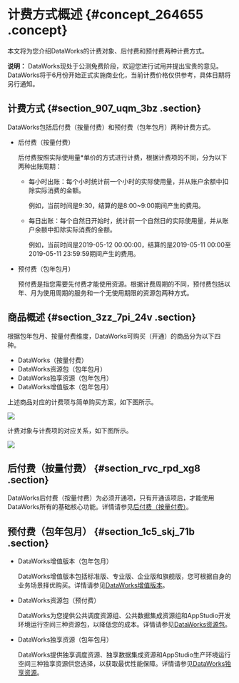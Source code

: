# 计费方式概述 {#concept_264655 .concept}

本文将为您介绍DataWorks的计费对象、后付费和预付费两种计费方式。

**说明：** DataWorks现处于公测免费阶段，欢迎您进行试用并提出宝贵的意见。DataWorks将于6月份开始正式实施商业化，当前计费价格仅供参考，具体日期将另行通知。

## 计费方式 {#section_907_uqm_3bz .section}

DataWorks包括后付费（按量付费）和预付费（包年包月）两种计费方式。

-   后付费（按量付费）

    后付费按照实际使用量\*单价的方式进行计费，根据计费项的不同，分为以下两种出账周期：

    -   每小时出账：每个小时统计前一个小时的实际使用量，并从账户余额中扣除实际消费的金额。

        例如，当前时间是9:30，结算的是8:00~9:00期间产生的费用。

    -   每日出账：每个自然日开始时，统计前一个自然日的实际使用量，并从账户余额中扣除实际消费的金额。

        例如，当前时间是2019-05-12 00:00:00，结算的是2019-05-11 00:00至2019-05-11 23:59:59期间产生的费用。

-   预付费（包年包月）

    预付费是指您需要先付费才能使用资源。根据计费周期的不同，预付费包括以年、月为使用周期的服务和一个无使用期限的资源包两种方式。


## 商品概述 {#section_3zz_7pi_24v .section}

根据包年包月、按量付费维度，DataWorks可购买（开通）的商品分为以下四种。

-   DataWorks（按量付费）
-   DataWorks资源包（包年包月）
-   DataWorks独享资源（包年包月）
-   DataWorks增值版本（包年包月）

上述商品对应的计费项与简单购买方案，如下图所示。

![](http://static-aliyun-doc.oss-cn-hangzhou.aliyuncs.com/assets/img/218438/155857369647467_zh-CN.png)

计费对象与计费项的对应关系，如下图所示。

![](http://static-aliyun-doc.oss-cn-hangzhou.aliyuncs.com/assets/img/218438/155857369647166_zh-CN.png)

## 后付费（按量付费） {#section_rvc_rpd_xg8 .section}

DataWorks后付费（按量付费）为必须开通项，只有开通该项后，才能使用DataWorks所有的基础核心功能。详情请参见[后付费（按量付费）](cn.zh-CN/产品定价/后付费（按量付费）.md#)。

## 预付费（包年包月） {#section_1c5_skj_71b .section}

-   DataWorks增值版本（包年包月）

    DataWorks增值版本包括标准版、专业版、企业版和旗舰版，您可根据自身的业务场景择优购买。详情请参见[DataWorks增值版本](cn.zh-CN/产品定价/预付费（包年包月）/DataWorks增值版本.md#)。

-   DataWorks资源包（预付费）

    DataWorks为您提供公共调度资源组、公共数据集成资源组和AppStudio开发环境运行空间三种资源包，以降低您的成本。详情请参见[DataWorks资源包](cn.zh-CN/产品定价/预付费（包年包月）/DataWorks资源包.md#)。

-   DataWorks独享资源（包年包月）

    DataWorks提供独享调度资源、独享数据集成资源和AppStudio生产环境运行空间三种独享资源供您选择，以获取最优性能保障。详情请参见[DataWorks独享资源](cn.zh-CN/产品定价/预付费（包年包月）/DataWorks独享资源.md#)。


